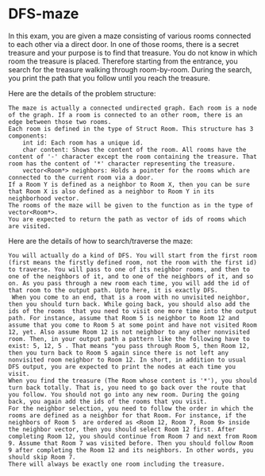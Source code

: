 # DFS-maze
In this exam, you are given a maze consisting of various rooms connected to each other via a direct door. In one of those rooms, there is a secret treasure and your purpose is to find that treasure. You do not know in which room the treasure is placed. Therefore starting from the entrance, you search for the treasure walking through room-by-room. During the search, you print the path that you follow until you reach the treasure.

Here are the details of the problem structure:

    The maze is actually a connected undirected graph. Each room is a node of the graph. If a room is connected to an other room, there is an edge between those two rooms. 
    Each room is defined in the type of Struct Room. This structure has 3 components:
        int id: Each room has a unique id.
        char content: Shows the content of the room. All rooms have the content of '-' character except the room containing the treasure. That room has the content of '*' character representing the treasure.
        vector<Room*> neighbors: Holds a pointer for the rooms which are connected to the current room via a door.
    If a Room Y is defined as a neighbor to Room X, then you can be sure that Room X is also defined as a neighbor to Room Y in its neighborhood vector.
    The rooms of the maze will be given to the function as in the type of vector<Room*>. 
    You are expected to return the path as vector of ids of rooms which are visited.

Here are the details of how to search/traverse the maze:

    You will actually do a kind of DFS. You will start from the first room (first means the firstly defined room, not the room with the first id) to traverse. You will pass to one of its neighbor rooms, and then to one of the neighbors of it, and to one of the neighbors of it, and so on. As you pass through a new room each time, you will add the id of that room to the output path. Upto here, it is exactly DFS.
     When you come to an end, that is a room with no unvisited neighbor, then you should turn back. While going back, you should also add the ids of the rooms  that you need to visit one more time into the output path. For instance, assume that Room 5 is neighbor to Room 12 and assume that you come to Room 5 at some point and have not visited Room 12, yet. Also assume Room 12 is not neighbor to any other nonvisited room. Then, in your output path a pattern like the following have to exist: 5, 12, 5 . That means "you pass through Room 5, then Room 12, then you turn back to Room 5 again since there is not left any nonvisited room neighbor to Room 12. In short, in addition to usual DFS output, you are expected to print the nodes at each time you visit.
    When you find the treasure (The Room whose content is '*'), you should turn back totally. That is, you need to go back over the route that you follow. You should not go into any new room. During the going back, you again add the ids of the rooms that you visit.
    For the neighbor selection, you need to follow the order in which the rooms are defined as a neighbor for that Room. For instance, if the neighbors of Room 5  are ordered as <Room 12, Room 7, Room 9> inside the neighbor vector, then you should select Room 12 first. After completing Room 12, you should continue from Room 7 and next from Room 9. Assume that Room 7 was visited before. Then you should follow Room 9 after completing the Room 12 and its neighbors. In other words, you should skip Room 7.
    There will always be exactly one room including the treasure.
